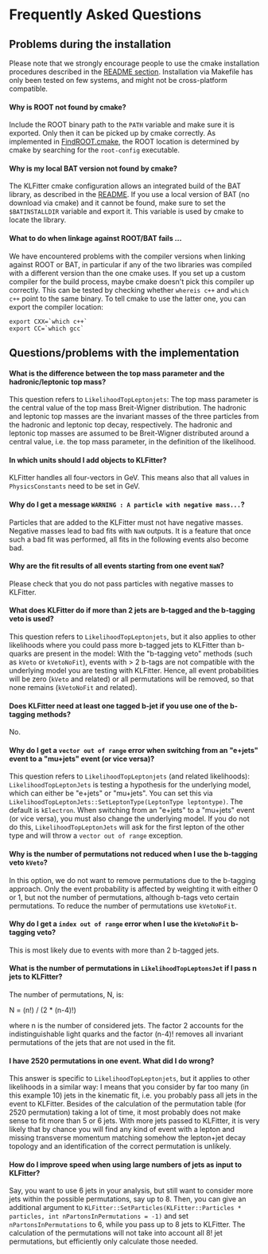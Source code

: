 # Frequently Asked Questions

## Problems during the installation

Please note that we strongly encourage people to use the cmake installation
procedures described in the [README
section](../README.md#installation-via-cmake-recommended). Installation via
Makefile has only been tested on few systems, and might not be cross-platform
compatible.

#### Why is ROOT not found by cmake?

Include the ROOT binary path to the `PATH` variable and make sure it is
exported. Only then it can be picked up by cmake correctly. As implemented in
[FindROOT.cmake](../cmake/FindROOT.cmake), the ROOT location is determined by
cmake by searching for the `root-config` executable.

#### Why is my local BAT version not found by cmake?

The KLFitter cmake configuration allows an integrated build of the BAT library,
as described in the [README](../README.md#installation-via-cmake-recommended).
If you use a local version of BAT (no download via cmake) and it cannot be
found, make sure to set the `$BATINSTALLDIR` variable and export it. This
variable is used by cmake to locate the library.

#### What to do when linkage against ROOT/BAT fails ...

We have encountered problems with the compiler versions when linking against
ROOT or BAT, in particular if any of the two libraries was compiled with a
different version than the one cmake uses. If you set up a custom compiler for
the build process, maybe cmake doesn't pick this compiler up correctly. This can
be tested by checking whether `whereis c++` and `which c++` point to the same
binary. To tell cmake to use the latter one, you can export the compiler
location:

```
export CXX=`which c++`
export CC=`which gcc`
```

## Questions/problems with the implementation

#### What is the difference between the top mass parameter and the hadronic/leptonic top mass?

This question refers to `LikelihoodTopLeptonjets`: The top mass parameter is the central value of the top mass Breit-Wigner distribution. The hadronic and leptonic top masses are the invariant masses of the three particles from the hadronic and leptonic top decay, respectively. The hadronic and leptonic top masses are assumed to be Breit-Wigner distributed around a central value, i.e. the top mass parameter, in the definition of the likelihood.

#### In which units should I add objects to KLFitter?

KLFitter handles all four-vectors in GeV. This means also that all values in `PhysicsConstants` need to be set in GeV.

#### Why do I get a message `WARNING : A particle with negative mass...`?

Particles that are added to the KLFitter must not have negative masses. Negative masses lead to bad fits with `NaN` outputs. It is a feature that once such a bad fit was performed, all fits in the following events also become bad.

#### Why are the fit results of all events starting from one event `NaN`?

Please check that you do not pass particles with negative masses to KLFitter.

#### What does KLFitter do if more than 2 jets are b-tagged and the b-tagging veto is used?

This question refers to `LikelihoodTopLeptonjets`, but it also applies to other likelihoods where you could pass more b-tagged jets to KLFitter than b-quarks are present in the model: With the "b-tagging veto" methods (such as `kVeto` or `kVetoNoFit`), events with > 2 b-tags are not compatible with the underlying model you are testing with KLFitter. Hence, all event probabilities will be zero (`kVeto` and related) or all permutations will be removed, so that none remains (`kVetoNoFit` and related).

#### Does KLFitter need at least one tagged b-jet if you use one of the b-tagging methods?

No.

#### Why do I get a `vector out of range` error when switching from an "e+jets" event to a "mu+jets" event (or vice versa)?

This question refers to `LikelihoodTopLeptonjets` (and related likelihoods): `LikelihoodTopLeptonJets` is testing a hypothesis for the underlying model, which can either be "e+jets" or "mu+jets". You can set this via `LikelihoodTopLeptonJets::SetLeptonType(LeptonType leptontype)`. The default is `kElectron`. When switching from an "e+jets" to a "mu+jets" event (or vice versa), you must also change the underlying model. If you do not do this, `LikelihoodTopLeptonJets` will ask for the first lepton of the other type and will throw a `vector out of range` exception.

#### Why is the number of permutations not reduced when I use the b-tagging veto `kVeto`?

In this option, we do not want to remove permutations due to the b-tagging approach. Only the event probability is affected by weighting it with either 0 or 1, but not the number of permutations, although b-tags veto certain permutations. To reduce the number of permutations use `kVetoNoFit`.

#### Why do I get a `index out of range` error when I use the `kVetoNoFit` b-tagging veto?

This is most likely due to events with more than 2 b-tagged jets.

#### What is the number of permutations in `LikelihoodTopLeptonsJet` if I pass n jets to KLFitter?

The number of permutations, N, is:

N = (n!) / (2 * (n-4)!)

where n is the number of considered jets. The factor 2 accounts for the indistinguishable light quarks and the factor (n-4)! removes all invariant permutations of the jets that are not used in the fit.

#### I have 2520 permutations in one event. What did I do wrong?

This answer is specific to `LikelihoodTopLeptonjets`, but it applies to other likelihoods in a similar way: I means that you consider by far too many (in this example 10) jets in the kinematic fit, i.e. you probably pass all jets in the event to KLFitter. Besides of the calculation of the permutation table (for 2520 permutation) taking a lot of time, it most probably does not make sense to fit more than 5 or 6 jets. With more jets passed to KLFitter, it is very likely that by chance you will find any kind of event with a lepton and missing transverse momentum matching somehow the lepton+jet decay topology and an identification of the correct permutation is unlikely.

#### How do I improve speed when using large numbers of jets as input to KLFitter?

Say, you want to use 6 jets in your analysis, but still want to consider more jets within the possible permutations, say up to 8. Then, you can give an additional argument to `KLFitter::SetParticles(KLFitter::Particles * particles, int nPartonsInPermutations = -1)` and set `nPartonsInPermutations` to 6, while you pass up to 8 jets to KLFitter. The calculation of the permutations will not take into account all 8! jet permutations, but efficiently only calculate those needed.
